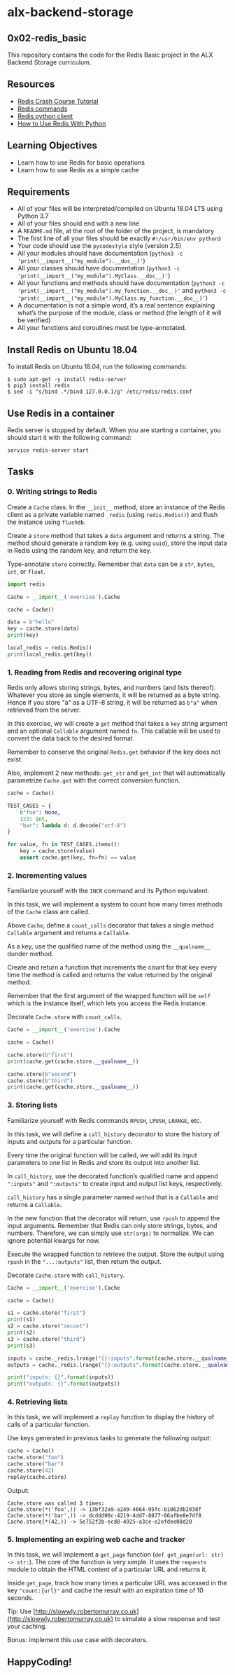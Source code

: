 # alx-backend-storage

## 0x02-redis_basic

This repository contains the code for the Redis Basic project in the ALX Backend Storage curriculum.

## Resources

- [Redis Crash Course Tutorial](https://www.youtube.com/watch?v=Hbt56gFj998)
- [Redis commands](https://redis.io/commands)
- [Redis python client](https://redis-py.readthedocs.io/en/stable/)
- [How to Use Redis With Python](https://realpython.com/python-redis/)

## Learning Objectives

- Learn how to use Redis for basic operations
- Learn how to use Redis as a simple cache

## Requirements

- All of your files will be interpreted/compiled on Ubuntu 18.04 LTS using Python 3.7
- All of your files should end with a new line
- A `README.md` file, at the root of the folder of the project, is mandatory
- The first line of all your files should be exactly `#!/usr/bin/env python3`
- Your code should use the `pycodestyle` style (version 2.5)
- All your modules should have documentation (`python3 -c 'print(__import__("my_module").__doc__)'`)
- All your classes should have documentation (`python3 -c 'print(__import__("my_module").MyClass.__doc__)'`)
- All your functions and methods should have documentation (`python3 -c 'print(__import__("my_module").my_function.__doc__)'` and `python3 -c 'print(__import__("my_module").MyClass.my_function.__doc__)'`)
- A documentation is not a simple word, it’s a real sentence explaining what’s the purpose of the module, class or method (the length of it will be verified)
- All your functions and coroutines must be type-annotated.

## Install Redis on Ubuntu 18.04

To install Redis on Ubuntu 18.04, run the following commands:

```
$ sudo apt-get -y install redis-server
$ pip3 install redis
$ sed -i "s/bind .*/bind 127.0.0.1/g" /etc/redis/redis.conf
```

## Use Redis in a container

Redis server is stopped by default. When you are starting a container, you should start it with the following command:

```
service redis-server start
```

## Tasks

### 0. Writing strings to Redis

Create a `Cache` class. In the `__init__` method, store an instance of the Redis client as a private variable named `_redis` (using `redis.Redis()`) and flush the instance using `flushdb`.

Create a `store` method that takes a `data` argument and returns a string. The method should generate a random key (e.g. using `uuid`), store the input data in Redis using the random key, and return the key.

Type-annotate `store` correctly. Remember that `data` can be a `str`, `bytes`, `int`, or `float`.

```python
import redis

Cache = __import__('exercise').Cache

cache = Cache()

data = b"hello"
key = cache.store(data)
print(key)

local_redis = redis.Redis()
print(local_redis.get(key))
```

### 1. Reading from Redis and recovering original type

Redis only allows storing strings, bytes, and numbers (and lists thereof). Whatever you store as single elements, it will be returned as a byte string. Hence if you store "a" as a UTF-8 string, it will be returned as `b"a"` when retrieved from the server.

In this exercise, we will create a `get` method that takes a `key` string argument and an optional `Callable` argument named `fn`. This callable will be used to convert the data back to the desired format.

Remember to conserve the original `Redis.get` behavior if the key does not exist.

Also, implement 2 new methods: `get_str` and `get_int` that will automatically parametrize `Cache.get` with the correct conversion function.

```python
cache = Cache()

TEST_CASES = {
    b"foo": None,
    123: int,
    "bar": lambda d: d.decode("utf-8")
}

for value, fn in TEST_CASES.items():
    key = cache.store(value)
    assert cache.get(key, fn=fn) == value
```

### 2. Incrementing values

Familiarize yourself with the `INCR` command and its Python equivalent.

In this task, we will implement a system to count how many times methods of the `Cache` class are called.

Above `Cache`, define a `count_calls` decorator that takes a single method `Callable` argument and returns a `Callable`.

As a key, use the qualified name of the method using the `__qualname__` dunder method.

Create and return a function that increments the count for that key every time the method is called and returns the value returned by the original method.

Remember that the first argument of the wrapped function will be `self` which is the instance itself, which lets you access the Redis instance.

Decorate `Cache.store` with `count_calls`.

```python
Cache = __import__('exercise').Cache

cache = Cache()

cache.store(b"first")
print(cache.get(cache.store.__qualname__))

cache.store(b"second")
cache.store(b"third")
print(cache.get(cache.store.__qualname__))
```

### 3. Storing lists

Familiarize yourself with Redis commands `RPUSH`, `LPUSH`, `LRANGE`, etc.

In this task, we will define a `call_history` decorator to store the history of inputs and outputs for a particular function.

Every time the original function will be called, we will add its input parameters to one list in Redis and store its output into another list.

In `call_history`, use the decorated function’s qualified name and append `":inputs"` and `":outputs"` to create input and output list keys, respectively.

`call_history` has a single parameter named `method` that is a `Callable` and returns a `Callable`.

In the new function that the decorator will return, use `rpush` to append the input arguments. Remember that Redis can only store strings, bytes, and numbers. Therefore, we can simply use `str(args)` to normalize. We can ignore potential kwargs for now.

Execute the wrapped function to retrieve the output. Store the output using `rpush` in the `"...:outputs"` list, then return the output.

Decorate `Cache.store` with `call_history`.

```python
Cache = __import__('exercise').Cache

cache = Cache()

s1 = cache.store("first")
print(s1)
s2 = cache.store("secont")
print(s2)
s3 = cache.store("third")
print(s3)

inputs = cache._redis.lrange("{}:inputs".format(cache.store.__qualname__), 0, -1)
outputs = cache._redis.lrange("{}:outputs".format(cache.store.__qualname__), 0, -1)

print("inputs: {}".format(inputs))
print("outputs: {}".format(outputs))
```

### 4. Retrieving lists

In this task, we will implement a `replay` function to display the history of calls of a particular function.

Use keys generated in previous tasks to generate the following output:

```python
cache = Cache()
cache.store("foo")
cache.store("bar")
cache.store(42)
replay(cache.store)
```

Output:

```
Cache.store was called 3 times:
Cache.store(*('foo',)) -> 13bf32a9-a249-4664-95fc-b1062db2038f
Cache.store(*('bar',)) -> dcddd00c-4219-4dd7-8877-66afbe8e7df8
Cache.store(*(42,)) -> 5e752f2b-ecd8-4925-a3ce-e2efdee08d20
```

### 5. Implementing an expiring web cache and tracker

In this task, we will implement a `get_page` function (`def get_page(url: str) -> str:`). The core of the function is very simple. It uses the `requests` module to obtain the HTML content of a particular URL and returns it.

Inside `get_page`, track how many times a particular URL was accessed in the key `"count:{url}"` and cache the result with an expiration time of 10 seconds.

Tip: Use [http://slowwly.robertomurray.co.uk](http://slowwly.robertomurray.co.uk) to simulate a slow response and test your caching.

Bonus: implement this use case with decorators.



## HappyCoding!